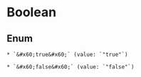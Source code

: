 
# Boolean

## Enum


    * `&#x60;true&#x60;` (value: `"true"`)

    * `&#x60;false&#x60;` (value: `"false"`)



